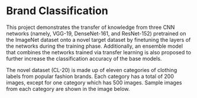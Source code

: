 # Brand Classification

This project demonstrates the transfer of knowledge from three CNN networks (namely, VGG-19, DenseNet-161, and ResNet-152) pretrained on the ImageNet dataset onto a novel target dataset by finetuning the layers of the networks during the training phase. Additionally, an ensemble model that combines the networks trained via transfer learning is also proposed to further increase the classification accuracy of the base models.

The novel dataset (CL-20) is made up of eleven categories of clothing labels from popular fashion brands. Each category has a total of 200 images, except for one category which has 500 images. Sample images from each category are shown in the image below. 
